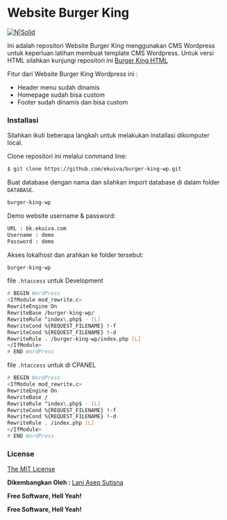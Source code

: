 # Website Burger King

[![N|Solid](https://cldup.com/dTxpPi9lDf.thumb.png)](https://nodesource.com/products/nsolid)

Ini adalah repositori Website Burger King menggunakan CMS Wordpress untuk keperluan latihan membuat template CMS Wordpress. Untuk versi HTML silahkan kunjungi repositori ini [Burger King HTML](https://github.com/ekuiva/burger-king)

Fitur dari Website Burger King Wordpress ini :
  - Header menu sudah dinamis
  - Homepage sudah bisa custom
  - Footer sudah dinamis dan bisa custom
  
### Installasi

Silahkan ikuti beberapa langkah untuk melakukan installasi dikomputer local.

Clone repositori ini melalui command line:
```sh
$ git clone https://github.com/ekuiva/burger-king-wp.git
```

Buat database dengan nama dan silahkan import database di dalam folder ```DATABASE```.
```sh
burger-king-wp
```

Demo website username & password: 
```sh
URL : bk.ekuiva.com
Username : demo	
Password : demo
```
Akses lokalhost dan arahkan ke folder tersebut:
```sh
burger-king-wp
```

file ```.htaccess``` untuk Development
```sh
# BEGIN WordPress
<IfModule mod_rewrite.c>
RewriteEngine On
RewriteBase /burger-king-wp/
RewriteRule ^index\.php$ - [L]
RewriteCond %{REQUEST_FILENAME} !-f
RewriteCond %{REQUEST_FILENAME} !-d
RewriteRule . /burger-king-wp/index.php [L]
</IfModule>
# END WordPress
```

file ```.htaccess``` untuk di CPANEL
```sh
# BEGIN WordPress
<IfModule mod_rewrite.c>
RewriteEngine On
RewriteBase /
RewriteRule ^index\.php$ - [L]
RewriteCond %{REQUEST_FILENAME} !-f
RewriteCond %{REQUEST_FILENAME} !-d
RewriteRule . /index.php [L]
</IfModule>
# END WordPress
```


### License

[The MIT License](https://opensource.org/licenses/MIT)

**Dikembangkan Oleh :**
[Lani Asep Sutisna](https://github.com/laniasepsutisna)

**Free Software, Hell Yeah!**

**Free Software, Hell Yeah!**

